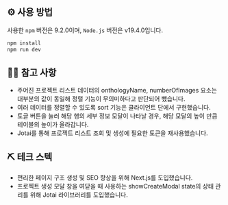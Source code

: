 ## ⚙️ 사용 방법

사용한 `npm` 버전은 9.2.0이며, `Node.js` 버전은 v19.4.0입니다.

```bash
npm install
npm run dev
```

## 🧞‍♂️ 참고 사항

- 주어진 프로젝트 리스트 데이터의 onthologyName, numberOfImages 요소는 대부분의 값이 동일해 정렬 기능이 무의미하다고 판단되어 뺐습니다.
- 여러 데이터를 정렬할 수 있도록 sort 기능은 클라이언트 단에서 구현했습니다.
- 토글 버튼을 눌러 해당 행의 세부 정보 모달이 나타날 경우, 해당 모달의 높이 만큼 테이블의 높이가 올라갑니다.
- Jotai를 통해 프로젝트 리스트 조회 및 생성에 필요한 토큰을 재사용했습니다.

## ⛏️ 테크 스텍

- 편리한 페이지 구조 생성 및 SEO 향상을 위해 Next.js를 도입했습니다.
- 프로젝트 생성 모달 창을 여닫을 때 사용하는 showCreateModal state의 상태 관리를 위해 Jotai 라이브러리를 도입했습니다.
